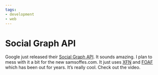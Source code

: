 ```yaml
---
tags:
- development
- web
---
```


# Social Graph API

Google just released their [Social Graph API](http://web.archive.org/web/20080221182117/http://code.google.com/apis/socialgraph/). It sounds amazing. I plan to mess with it a bit for the new samsoffes.com. It just uses [XFN](http://en.wikipedia.org/wiki/XHTML_Friends_Network) and [FOAF](http://en.wikipedia.org/wiki/FOAF) which has been out for years. It’s really cool. Check out the video.
